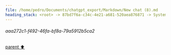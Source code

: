 ```yaml
---
file: /home/pedro/Documents/chatgpt_export/Markdown/New chat (8).md
heading_stack: <root> -> 87bd7f6a-c34c-4e21-a681-520aea876871 -> System -> 0305e3b7-9645-4e79-89a2-794319c6d100 -> System -> aaa236d3-b162-4863-965c-406dd86ac031 -> User -> 6389456d-56b1-43ae-97a4-9af03a2416cc -> Assistant -> e3e20cb1-d7af-4b3a-8989-0f635e7b7b37 -> Assistant -> 0f60f5d4-ccff-409d-a801-fe2e8e24b7e0 -> Tool -> 2dde9631-ce8a-470f-a73d-efdd18304420 -> Assistant -> efc03986-9e2b-44f4-b7a8-f1ea222b2fe6 -> Assistant -> 6ed08e43-230e-4b6e-a185-fa455f069e46 -> Tool -> b8da2c4b-9db2-47d7-a2af-389be4befc5f -> Assistant -> db2e1dd1-0795-480b-bc14-771d0eb39e4d -> Assistant -> e7105360-42e1-44dc-b634-fe0c00e4e999 -> Tool -> ca3c2937-19b7-4c14-9f94-a96c4aa48bf4 -> Assistant -> aaa241ef-101a-4eeb-93d2-e8d8919d06d9 -> User -> 0d4987c7-80b3-4264-a7cb-373f269f73d6 -> Assistant -> aaa2d51e-8b35-443b-8c51-50d3a8740574 -> User -> 4b0ff9a6-0c97-4d93-b7b8-d64c70c39fe0 -> Assistant -> aaa29522-caba-4582-81f4-fa790988a5cb -> User -> 2671227c-f5b3-4e6a-8bc8-cf8625b9df85 -> Assistant -> 0378287d-290e-4e7d-b03a-e96ab29bc45d -> Tool -> 8be38330-dba2-463c-acb5-18b403657055 -> Assistant -> c66b0691-c55b-4e68-96b1-91f3dc82f4b7 -> Assistant -> a3e0a4c8-fc88-4485-9059-7f406744f6b4 -> Tool -> 419e449b-8c14-40cc-a0c1-b3e7c21548f0 -> Assistant -> 736f7993-431a-4b09-ac29-e009d83997db -> Assistant -> aaa2ce72-49ee-49cc-8893-081472477efe -> User -> f6a699fc-9589-496c-bb9d-98b527929107 -> Assistant -> 589de901-2a5c-4250-85b4-341a154c4e14 -> Tool -> e56f4805-ab35-4bb2-9722-f0eec9acaf00 -> Assistant -> aaa22608-4043-42da-9c29-4a1a3e230baa -> User -> c8bd61ab-d7b3-4ea0-8ed8-a46f94890ef6 -> Assistant -> 159991f9-95da-4347-83e1-7b99538798c7 -> Tool -> 84a3281c-d2e7-4cab-b27c-9806745c1e1a -> Assistant -> aaa2be14-d179-458d-b54e-7c33eb48609e -> User -> 62b6f78a-e207-4caf-acf5-bc872a343ea3 -> Assistant -> 4fb74221-c79f-4794-bd21-74a14a2868bd -> Tool -> ebbc3941-713f-4615-9515-556f91842fda -> Assistant -> 19f6532d-da06-496e-92e8-c7cf8fcf7cf8 -> Assistant -> aaa20df5-4e26-41ea-a5d3-30d3962ad2ea -> User -> 6b0f7f5f-81a2-4a4b-b055-c61966bb7f2f -> Assistant -> a23783ae-2c26-493b-8b99-7d5f120745b8 -> Tool -> 5b40caa3-bc77-4696-9fea-f7947274addf -> Assistant -> aaa22b75-40f0-4a3e-acbd-e9c41ac296a8 -> User -> 66732f5a-e474-43b0-8314-d3fdd7833701 -> Assistant -> 93109907-c6bd-491d-968e-b612db687b94 -> Tool -> 25a38dc3-7e67-4b59-84f8-7feb728de447 -> Assistant -> aaa2510c-5d67-4b15-8887-bf2ba344dac5 -> User -> 4b8b2aa7-6ba9-469a-b4bb-3b422284aa9c -> Assistant -> 212fee89-5092-4740-8d09-8685b8dbb043 -> Tool -> 78495154-2bfc-4427-b10b-395157cf2877 -> Assistant -> aaa2a0ba-710a-463b-99fb-1f4e32aa9255 -> User -> b5b2bb6d-f015-48e5-bf0d-0986f2a81596 -> Assistant -> 656de68e-c572-4677-a02b-455a242ccc4f -> Tool -> cc242b00-a614-40ed-869f-01c6d635e217 -> Assistant -> aaa2ef16-eae4-49d1-97f1-2ab27d6e7b5e -> User -> 6573515a-447d-457d-9586-4344efb020c8 -> Assistant -> aaa2ad87-4fb6-4584-8d13-c50775a298cc -> User -> a1f50531-8c6f-4aae-95a8-1733fe5015a9 -> Assistant -> Alternatives to Mixins: -> aaa2010b-6b1f-465b-9985-89b40e46682f -> User -> b09ea480-346f-4390-8b15-d6ecd544fd4c -> Assistant -> aaa2f5bc-607d-443c-9734-1eb042eab85f -> User -> a959cc12-deb9-406a-8e00-9787e56c4f22 -> Assistant -> 78669eaa-19b1-4730-80f9-97c28bba8ca2 -> Tool -> a856d7ca-1003-4543-89ed-8348c9e5029a -> Assistant -> aaa22d7c-bf39-48e0-bfcc-ca2682ee929c -> User -> 4e00126d-96e1-40ee-8ecc-bfba94bc582a -> Assistant -> aaa2e3ed-6a8c-47ad-9139-97d1f60fceb2 -> User -> d7223ba8-0535-450d-8995-a4e34579ccfd -> Assistant -> 8906874d-117b-438f-8287-bb9c734c4afb -> Tool -> a6a26963-1158-4610-a180-2206b6faec94 -> Assistant -> aaa21b8a-7adc-41f1-a6af-52b91191c693 -> User -> 9802a385-3fef-4830-b822-87261513ea54 -> Assistant -> 1e156c63-f75e-4674-9b56-a060ef3ea52e -> Tool -> 1824c8ad-1cda-4baf-b475-b45368d8c14f -> Assistant -> aaa20d59-07d1-44fb-92d0-8db33a3e96a3 -> User -> f38ff777-f506-46c3-a892-2875edb02021 -> Assistant -> ac3c8835-bad0-4d08-b1a9-e2f91f8013d7 -> Tool -> 7a5de994-f00c-463d-8a3a-b1c93a87b44a -> Assistant -> aaa21002-c03c-43c8-9d77-a3329326f5bc -> User -> eede898f-152f-4b89-9539-5afedfaf8571 -> Assistant -> 181cd4b7-4723-46e9-a2f9-8f81a628526c -> Tool -> 76a4eb0c-b739-4952-b855-37f94809e788 -> Assistant -> aaa2dc07-8f30-47c5-b2f7-1b4123c50592 -> User -> 8e3dd9a9-b6d7-4d8e-b75e-4650aa59fe3c -> Assistant -> 2c820304-f9f0-439d-8469-4ebd4326a759 -> Tool -> 2a3c4bd1-e924-4e59-af73-39e4659c80f3 -> Assistant -> aaa242a5-9798-4ccf-92f2-04dfe2eba49a -> User -> 9ce69f06-68b4-4165-bd7b-b72e71ab7b96 -> Assistant -> aaa2faac-1dd8-4ae6-8142-7475733aa605 -> User -> 9888bc48-a42f-470a-8377-3e4ef835e54d -> Assistant -> aaa241d0-fe9e-47f1-aaae-7ccbbb5cdd7f -> User -> fa9a4b54-47c4-45df-94f5-e11f1a46fdc0 -> Assistant -> aaa20675-7676-4874-9c58-e0897b0e34be -> User -> 49a3a4a3-fad6-4ad3-b8f7-7aea9c09f25a -> Assistant -> aaa21a4e-21a6-455d-9521-9921e744ed07 -> User -> ab8132de-c8d4-46b2-8e4f-3a58e6a6b3d3 -> Assistant -> a75b894c-6c4b-4170-838a-951ee979f957 -> Tool -> 90aab804-bd9b-41c7-bc11-daba5df89718 -> Assistant -> 394c668d-2a0f-4081-8682-6e11b0c79eda -> Assistant -> 9f48f513-a092-4d7c-a988-d97a4e727044 -> Tool -> d0a7c4cc-0ffe-4263-bda7-a12f76fdeec9 -> Assistant -> aaa20680-f418-4f76-975f-67dc55fed4f4 -> User -> f80a382a-860f-4565-a42b-a0805724c202 -> Assistant -> 2bf8d721-ca68-43a8-909e-374d70e74e8c -> Tool -> 96b63e36-b5e2-4a83-acbe-def872e3f45c -> Assistant -> 6d777c65-4ae2-42d3-b420-ae9bcefca717 -> Assistant -> fa0f780f-11fe-4c0b-8e23-bec2abb31139 -> Tool -> a68f59e3-826b-467d-a572-9897034f567e -> Assistant -> 60ed7581-da1d-4ed0-88df-219213d93e55 -> Assistant -> bb8f048c-90c9-4770-af03-f5a6a449f31f -> Tool -> 857e6580-1abd-43d5-98d0-a59a4af84620 -> Assistant -> aaa2c491-34f5-4290-be40-5a97520b3eae -> User -> 62b998a2-724e-4d9f-8ec3-b403e5a87155 -> Assistant -> 1625377d-f59f-45f7-b4e0-35f598e8c02f -> Tool -> 516c7f5f-41ba-4639-a9eb-3bfa10094a50 -> Assistant -> aaa2f53d-76e1-4e84-b8fe-b96a2ba9e1a4 -> User -> 20220bb9-2dbe-4ef9-b8e3-bc07be2f5f21 -> Assistant -> Protocols and Variance -> Method Implementations -> aaa2cb95-af90-4213-ba37-ec3488cfe988 -> User -> async def do_something(value: Any -> 3ec80d8f-d831-4b3b-908d-ef8847e74263 -> Assistant -> Type Annotations -> Protocols -> Utility Functions -> The `AsyncStream` Class -> Potential Areas for Improvement -> aaa2159b-3c56-4b67-a6ad-84586196054d -> User -> 42f5675f-ed1d-443b-923f-24b12d66643e -> Assistant -> Explanation: -> aaa29778-0f5f-4690-8d58-86496c7af860 -> User -> ac94bef6-0346-4168-9f2f-3504e668d2d1 -> Assistant -> aaa272c1-f492-46fa-bf8a-79a5912b5ca2
---
```

###### aaa272c1-f492-46fa-bf8a-79a5912b5ca2
[parent ⬆️](#ac94bef6-0346-4168-9f2f-3504e668d2d1)

